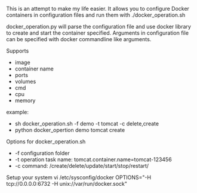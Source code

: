 This is an attempt to make my life easier.
It allows you to configure Docker containers in configuration files and run them with ./docker_operation.sh

docker_operation.py will parse the configuration file and use docker library to create and start the container specified. Arguments in configuration file can be specified with docker commandline like arguments.

Supports
- image
- container name
- ports
- volumes
- cmd
- cpu
- memory

example:
- sh docker_operation.sh -f demo -t tomcat -c delete,create
- python docker_opertion demo tomcat create

Options for docker_operation.sh
- -f configuration folder
- -t operation task name: tomcat.container.name=tomcat-123456
- -c command: /create/delete/update/start/stop/restart/

Setup your system
  vi /etc/sysconfig/docker
  OPTIONS="-H tcp://0.0.0.0:6732 -H unix://var/run/docker.sock"
